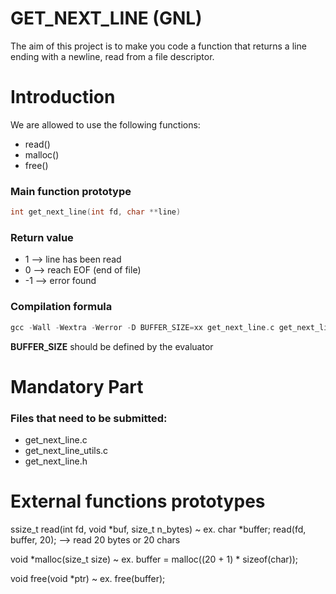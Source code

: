 # GET_NEXT_LINE (GNL)

The aim of this project is to make you code a function that returns a line
ending with a newline, read from a file descriptor.

# Introduction


We are allowed to use the following functions:
* read()
* malloc()
* free()


### Main function prototype

```c
int get_next_line(int fd, char **line)

```
### Return value

* 1  --> line has been read
* 0  --> reach EOF (end of file)
* -1 --> error found


### Compilation formula

```c
gcc -Wall -Wextra -Werror -D BUFFER_SIZE=xx get_next_line.c get_next_line_utils.c
```

**BUFFER_SIZE** should be defined by the evaluator


# Mandatory Part

### Files that need to be submitted:

* get_next_line.c
* get_next_line_utils.c
* get_next_line.h

# External functions prototypes

ssize_t read(int fd, void *buf, size_t n_bytes) 
~ ex. char *buffer; read(fd, buffer, 20); --> read 20 bytes or 20 chars

void  *malloc(size_t size) 
~ ex. buffer = malloc((20 + 1) * sizeof(char));

void free(void *ptr)
~ ex. free(buffer);

